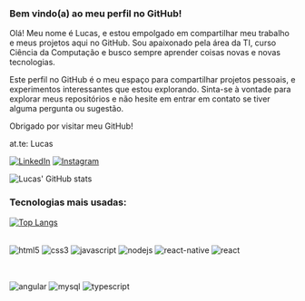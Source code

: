 ### Bem vindo(a) ao meu perfil no GitHub!

Olá! Meu nome é Lucas, e estou empolgado em compartilhar meu trabalho e meus projetos aqui no GitHub. Sou apaixonado pela área da TI, curso Ciência da Computação e busco sempre aprender coisas novas e novas tecnologias.

Este perfil no GitHub é o meu espaço para compartilhar projetos pessoais, e experimentos interessantes que estou explorando. Sinta-se à vontade para explorar meus repositórios e não hesite em entrar em contato se tiver alguma pergunta ou sugestão.

Obrigado por visitar meu GitHub!

at.te: Lucas

[![LinkedIn](https://img.shields.io/badge/LinkedIn-0077B5?style=for-the-badge&logo=linkedin&logoColor=white)](https://www.linkedin.com/in/lucas-lobo-776745260/) [![Instagram](https://img.shields.io/badge/Instagram-E4405F?style=for-the-badge&logo=instagram&logoColor=white)](https://www.instagram.com/lucaslobo_94/)

![Lucas' GitHub stats](https://github-readme-stats.vercel.app/api?username=Llobo9403&show_icons=true&theme=vue-dark)

### Tecnologias mais usadas:


[![Top Langs](https://github-readme-stats.vercel.app/api/top-langs/?username=Llobo9403)](https://github.com/Llobo9403/github-readme-stats)

<div style="display: inline_block"><br/>
<img align="center" alt="html5"src="https://img.shields.io/badge/HTML5-E34F26?style=for-the-badge&logo=html5&logoColor=white">
<img align="center" alt="css3"src="https://img.shields.io/badge/CSS3-1572B6?style=for-the-badge&logo=css3&logoColor=white">
<img align="center" alt="javascript"src="https://img.shields.io/badge/JavaScript-F7DF1E?style=for-the-badge&logo=javascript&logoColor=black">
<img align="center" alt="nodejs"src="https://img.shields.io/badge/Node.js-43853D?style=for-the-badge&logo=node.js&logoColor=white">
<img align="center" alt="react-native"src="https://img.shields.io/badge/React_Native-20232A?style=for-the-badge&logo=react&logoColor=61DAFB">
<img align="center" alt="react"src="https://img.shields.io/badge/React-20232A?style=for-the-badge&logo=react&logoColor=61DAFB">
  <P><br></P>
<img align="center" alt="angular"src="https://img.shields.io/badge/Angular-DD0031?style=for-the-badge&logo=angular&logoColor=white">
<img align="center" alt="mysql"src="https://img.shields.io/badge/MySQL-00000F?style=for-the-badge&logo=mysql&logoColor=white">
<img align="center" alt="typescript"src="https://img.shields.io/badge/TypeScript-007ACC?style=for-the-badge&logo=typescript&logoColor=white">
</div>
